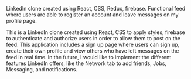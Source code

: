 LinkedIn clone created using React, CSS, Redux, firebase. Functional feed where users are able to register an account and leave messages on my profile page.

This is a LinkedIn clone created using React, CSS to apply styles, firebase to authenticate and authorize users in order to allow them to post on the feed. This application includes a sign up page where users can sign up, create their own profile and view others who have left messages on the feed in real time. In the future, I would like to implement the different features LinkedIn offers, like the Network tab to add friends, Jobs, Messaging, and notifications.
